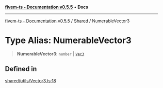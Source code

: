 [**fivem-ts - Documentation v0.5.5**](../../../README.md) • **Docs**

***

[fivem-ts - Documentation v0.5.5](../../../README.md) / [Shared](../README.md) / NumerableVector3

# Type Alias: NumerableVector3

> **NumerableVector3**: `number` \| [`Vec3`](../interfaces/Vec3.md)

## Defined in

[shared/utils/Vector3.ts:18](https://github.com/Purpose-Dev/fivem-ts/blob/main/src/shared/utils/Vector3.ts#L18)

